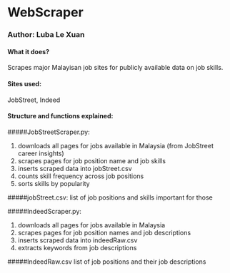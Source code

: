 # WebScraper
### Author: Luba Le Xuan
#### What it does?
Scrapes major Malayisan job sites for publicly available data on job skills.
#### Sites used:
JobStreet, Indeed
#### Structure and functions explained:
#####JobStreetScraper.py:
1. downloads all pages for jobs available in Malaysia (from JobStreet career insights)
2. scrapes pages for job position name and job skills
3. inserts scraped data into jobStreet.csv
4. counts skill frequency across job positions
5. sorts skills by popularity

#####jobStreet.csv:
list of job positions and skills important for those

#####IndeedScraper.py:
1. downloads all pages for jobs available in Malaysia
2. scrapes pages for job position names and job descriptions
3. inserts scraped data into indeedRaw.csv
4. extracts keywords from job descriptions

#####IndeedRaw.csv
list of job positions and their job descriptions

